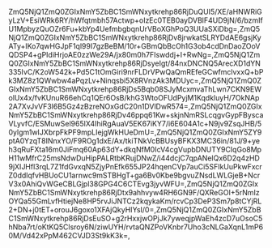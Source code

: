 ZmQ5NjQ1ZmQ0ZGIxNmY5ZbBC1SmWNxytkrehp86RjDuQUI5/XE/aHNWRiGyLzV+EsiWRk6RY/hWfqtmbh57Actwp+oIzEc0TEB0ayDVBlF4UD9jN/6/bzmIfU1MpbyzQuOZr6Fu+kbYp4UefmbgbqnUrVBoXGhPoQ3UUaSXiDbg=,ZmQ5NjQ1ZmQ0ZGIxNmY5ZbBC1SmWNxytkrehp86RjDv8jrwkatSLRYDdAE6gsjKyATy+IKo7qwHGJpF1ql99I7gzBeBM/10r+GBmQbBcOh1G3ob4cdDnDaoZOoVQDSP4+gPIdiHrjoAE0zzWe29A/jx80m0h7FIswddj+I+RwNg=,ZmQ5NjQ1ZmQ0ZGIxNmY5ZbBC1SmWNxytkrehp86RjDsyeIgt/84nxDNCNQ5ArecXD1dYN335IvC/K2oW542k+Pd5C1tOmGiri9nrFLDrVPwQaQmREfeGCwfmclvxxQ+bPk3MZ8z1QWwbw4aPqzLv+Ninqsbi5X8RVnzAk3MDUyc=,ZmQ5NjQ1ZmQ0ZGIxNmY5ZbBC1SmWNxytkrehp86RjDs5Bqb08SJyMcxmvaThLwn7CKN9EWolUx4x/fvKUnuR66ehCq1QEr6OsB/khG3WtoOFUdPyjM1KqdkluyH/7OkNAp2A7XvJvVF3l6B5Gz4zBzreNOxGdC20n1DVlDwR574=,ZmQ5NjQ1ZmQ0ZGIxNmY5ZbBC1SmWNxytkrehp86RjDv46ppq61Kw+skjnNmRSLcqgvGypFByscaVLyvfC/ESMuwSel965lX4IhiRgAuaV5EK67iKY7/i6E604A1c+N9jv9ZsqJHB/50ylgm1wIJXbrpFkPF9mpLIejgWkHUeDmU=,ZmQ5NjQ1ZmQ0ZGIxNmY5ZY9ptA0YzqT8INnxYO/F9ROg1dxE/Ax/tkiTNkVcBBUsyBFKX3MC36in/81J/9+yeh3qRuFXta16m0JiFmq60Ap63dY+dkqNfM0IcV4cgVupbDNUTY9CIqGo8MpH11wMfrC25msNdwDuHipPALRtbKRujDNwZ/i44dcjC7qpANelQx6D2q4zHD9jXIJHfl3rqL7Z1fdGvxqN5ZjyPnEfk655JP24hqenCVp7auCi5SFIkUuPkwFxcrZ0ddlqfvHBUoCU1arnwc9mSTBHgT+ga6Bv0Kbe9bgvuZNsdLWLGjeB+NcrV3x0AhiQvWGeCBLGjpl38GPG4C6CTEvg3jyvWFU=,ZmQ5NjQ1ZmQ0ZGIxNmY5ZbBC1SmWNxytkrehp86RjDtx9ahhvyw4RH6GN9F/QXReGOI+5rNmIzOYQa55GmLvfHtiejNe8HP5rvJiJNTCz2kqykaKm/rcvCp3DeP3Sm7p8tCYjRL2+DN+j0tET+orouJ6goxo1XFAjQkyHIYsI/0=,ZmQ5NjQ1ZmQ0ZGIxNmY5ZbBC1SmWNxytkrehp86RjDsEuSO+g2rHxxjwOPjJk7yweqjpWaEh4zcD7uOsoC5hNba7rt/oKtKQ5Clsroy6N/ziwUYH/rvtaQNZPoVKnbr7Uho3cNLGaXqnL1mP60M/Vd42xPpM462CVJD3St9kK3k=,
